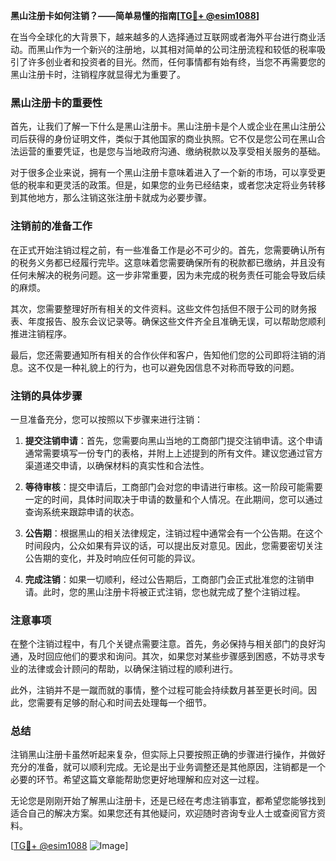 **黑山注册卡如何注销？——简单易懂的指南[[TG💪+ @esim1088](https://t.me/s/esim1088)]**

在当今全球化的大背景下，越来越多的人选择通过互联网或者海外平台进行商业活动。而黑山作为一个新兴的注册地，以其相对简单的公司注册流程和较低的税率吸引了许多创业者和投资者的目光。然而，任何事情都有始有终，当您不再需要您的黑山注册卡时，注销程序就显得尤为重要了。

### 黑山注册卡的重要性

首先，让我们了解一下什么是黑山注册卡。黑山注册卡是个人或企业在黑山注册公司后获得的身份证明文件，类似于其他国家的商业执照。它不仅是您公司在黑山合法运营的重要凭证，也是您与当地政府沟通、缴纳税款以及享受相关服务的基础。

对于很多企业来说，拥有一个黑山注册卡意味着进入了一个新的市场，可以享受更低的税率和更灵活的政策。但是，如果您的业务已经结束，或者您决定将业务转移到其他地方，那么注销这张注册卡就成为必要步骤。

### 注销前的准备工作

在正式开始注销过程之前，有一些准备工作是必不可少的。首先，您需要确认所有的税务义务都已经履行完毕。这意味着您需要确保所有的税款都已缴纳，并且没有任何未解决的税务问题。这一步非常重要，因为未完成的税务责任可能会导致后续的麻烦。

其次，您需要整理好所有相关的文件资料。这些文件包括但不限于公司的财务报表、年度报告、股东会议记录等。确保这些文件齐全且准确无误，可以帮助您顺利推进注销程序。

最后，您还需要通知所有相关的合作伙伴和客户，告知他们您的公司即将注销的消息。这不仅是一种礼貌上的行为，也可以避免因信息不对称而导致的问题。

### 注销的具体步骤

一旦准备充分，您可以按照以下步骤来进行注销：

1. **提交注销申请**：首先，您需要向黑山当地的工商部门提交注销申请。这个申请通常需要填写一份专门的表格，并附上上述提到的所有文件。建议您通过官方渠道递交申请，以确保材料的真实性和合法性。

2. **等待审核**：提交申请后，工商部门会对您的申请进行审核。这一阶段可能需要一定的时间，具体时间取决于申请的数量和个人情况。在此期间，您可以通过查询系统来跟踪申请的状态。

3. **公告期**：根据黑山的相关法律规定，注销过程中通常会有一个公告期。在这个时间段内，公众如果有异议的话，可以提出反对意见。因此，您需要密切关注公告期的变化，并及时响应任何可能的异议。

4. **完成注销**：如果一切顺利，经过公告期后，工商部门会正式批准您的注销申请。此时，您的黑山注册卡将被正式注销，您也就完成了整个注销过程。

### 注意事项

在整个注销过程中，有几个关键点需要注意。首先，务必保持与相关部门的良好沟通，及时回应他们的要求和询问。其次，如果您对某些步骤感到困惑，不妨寻求专业的法律或会计顾问的帮助，以确保注销过程的顺利进行。

此外，注销并不是一蹴而就的事情，整个过程可能会持续数月甚至更长时间。因此，您需要有足够的耐心和时间去处理每一个细节。

### 总结

注销黑山注册卡虽然听起来复杂，但实际上只要按照正确的步骤进行操作，并做好充分的准备，就可以顺利完成。无论是出于业务调整还是其他原因，注销都是一个必要的环节。希望这篇文章能帮助您更好地理解和应对这一过程。

无论您是刚刚开始了解黑山注册卡，还是已经在考虑注销事宜，都希望您能够找到适合自己的解决方案。如果您还有其他疑问，欢迎随时咨询专业人士或查阅官方资料。

[[TG💪+ @esim1088](https://t.me/s/esim1088) ![Image](https://i.postimg.cc/4NQfJmqS/Snipaste-2025-05-13-00-14-12.png)]